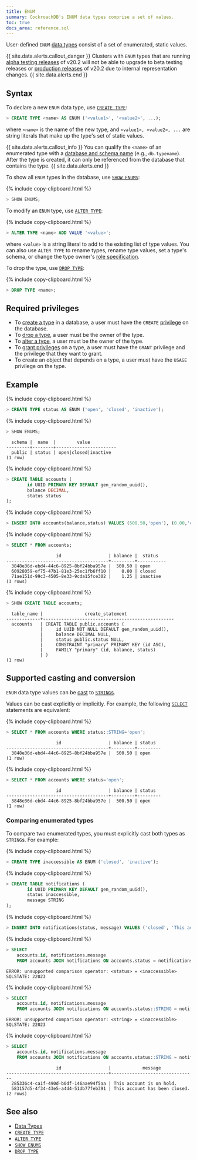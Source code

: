 ```yaml
---
title: ENUM
summary: CockroachDB's ENUM data types comprise a set of values.
toc: true
docs_area: reference.sql
---
```


 User-defined `ENUM` [data types](data-types.html) consist of a set of enumerated, static values.

{{ site.data.alerts.callout_danger }}
Clusters with `ENUM` types that are running [alpha testing releases](../releases/#testing-releases) of v20.2 will not be able to upgrade to beta testing releases or [production releases](../releases/#production-releases) of v20.2 due to internal representation changes.
{{ site.data.alerts.end }}

## Syntax

To declare a new `ENUM` data type, use [`CREATE TYPE`](create-type.html):

~~~ sql
> CREATE TYPE <name> AS ENUM ('<value1>', '<value2>', ...);
~~~

where `<name>` is the name of the new type, and `<value1>, <value2>, ...` are string literals that make up the type's set of static values.

{{ site.data.alerts.callout_info }}
You can qualify the `<name>` of an enumerated type with a [database and schema name](sql-name-resolution.html) (e.g., `db.typename`). After the type is created, it can only be referenced from the database that contains the type.
{{ site.data.alerts.end }}

To show all `ENUM` types in the database, use [`SHOW ENUMS`](show-enums.html):

{%  include copy-clipboard.html %}
~~~ sql
> SHOW ENUMS;
~~~

To modify an `ENUM` type, use [`ALTER TYPE`](alter-type.html):

{%  include copy-clipboard.html %}
~~~ sql
> ALTER TYPE <name> ADD VALUE '<value>';
~~~

where `<value>` is a string literal to add to the existing list of type values. You can also use `ALTER TYPE` to rename types, rename type values, set a type's schema, or change the type owner's [role specification](grant.html).

To drop the type, use [`DROP TYPE`](drop-type.html):

{%  include copy-clipboard.html %}
~~~ sql
> DROP TYPE <name>;
~~~

## Required privileges

- To [create a type](create-type.html) in a database, a user must have the `CREATE` [privilege](authorization.html#assign-privileges) on the database.
- To [drop a type](drop-type.html), a user must be the owner of the type.
- To [alter a type](alter-type.html), a user must be the owner of the type.
- To [grant privileges](grant.html) on a type, a user must have the `GRANT` privilege and the privilege that they want to grant.
- To create an object that depends on a type, a user must have the `USAGE` privilege on the type.

## Example

{%  include copy-clipboard.html %}
~~~ sql
> CREATE TYPE status AS ENUM ('open', 'closed', 'inactive');
~~~

{%  include copy-clipboard.html %}
~~~ sql
> SHOW ENUMS;
~~~

~~~
  schema |  name  |        value
---------+--------+-----------------------
  public | status | open|closed|inactive
(1 row)
~~~

{%  include copy-clipboard.html %}
~~~ sql
> CREATE TABLE accounts (
        id UUID PRIMARY KEY DEFAULT gen_random_uuid(),
        balance DECIMAL,
        status status
);
~~~

{%  include copy-clipboard.html %}
~~~ sql
> INSERT INTO accounts(balance,status) VALUES (500.50,'open'), (0.00,'closed'), (1.25,'inactive');
~~~

{%  include copy-clipboard.html %}
~~~ sql
> SELECT * FROM accounts;
~~~

~~~
                   id                  | balance |  status
---------------------------------------+---------+-----------
  3848e36d-ebd4-44c6-8925-8bf24bba957e |  500.50 | open
  60928059-ef75-47b1-81e3-25ec1fb6ff10 |    0.00 | closed
  71ae151d-99c3-4505-8e33-9cda15fce302 |    1.25 | inactive
(3 rows)
~~~

{%  include copy-clipboard.html %}
~~~ sql
> SHOW CREATE TABLE accounts;
~~~

~~~
  table_name |                create_statement
-------------+--------------------------------------------------
  accounts   | CREATE TABLE public.accounts (
             |     id UUID NOT NULL DEFAULT gen_random_uuid(),
             |     balance DECIMAL NULL,
             |     status public.status NULL,
             |     CONSTRAINT "primary" PRIMARY KEY (id ASC),
             |     FAMILY "primary" (id, balance, status)
             | )
(1 row)
~~~


## Supported casting and conversion

`ENUM` data type values can be [cast](data-types.html#data-type-conversions-and-casts) to [`STRING`s](string.html).

Values can be cast explicitly or implicitly. For example, the following [`SELECT`](select-clause.html) statements are equivalent:

{%  include copy-clipboard.html %}
~~~ sql
> SELECT * FROM accounts WHERE status::STRING='open';
~~~

~~~
                   id                  | balance | status
---------------------------------------+---------+---------
  3848e36d-ebd4-44c6-8925-8bf24bba957e |  500.50 | open
(1 row)
~~~

{%  include copy-clipboard.html %}
~~~ sql
> SELECT * FROM accounts WHERE status='open';
~~~

~~~
                   id                  | balance | status
---------------------------------------+---------+---------
  3848e36d-ebd4-44c6-8925-8bf24bba957e |  500.50 | open
(1 row)
~~~

### Comparing enumerated types

To compare two enumerated types, you must explicitly cast both types as `STRING`s. For example:

{%  include copy-clipboard.html %}
~~~ sql
> CREATE TYPE inaccessible AS ENUM ('closed', 'inactive');
~~~

{%  include copy-clipboard.html %}
~~~ sql
> CREATE TABLE notifications (
        id UUID PRIMARY KEY DEFAULT gen_random_uuid(),
        status inaccessible,
        message STRING
);
~~~

{%  include copy-clipboard.html %}
~~~ sql
> INSERT INTO notifications(status, message) VALUES ('closed', 'This account has been closed.'),('inactive', 'This account is on hold.');
~~~

{%  include copy-clipboard.html %}
~~~ sql
> SELECT
    accounts.id, notifications.message
    FROM accounts JOIN notifications ON accounts.status = notifications.status;
~~~

~~~
ERROR: unsupported comparison operator: <status> = <inaccessible>
SQLSTATE: 22023
~~~

{%  include copy-clipboard.html %}
~~~ sql
> SELECT
    accounts.id, notifications.message
    FROM accounts JOIN notifications ON accounts.status::STRING = notifications.status;
~~~

~~~
ERROR: unsupported comparison operator: <string> = <inaccessible>
SQLSTATE: 22023
~~~

{%  include copy-clipboard.html %}
~~~ sql
> SELECT
    accounts.id, notifications.message
    FROM accounts JOIN notifications ON accounts.status::STRING = notifications.status::STRING;
~~~

~~~
                   id                  |            message
---------------------------------------+--------------------------------
  285336c4-ca1f-490d-b0df-146aae94f5aa | This account is on hold.
  583157d5-4f34-43e5-a4d4-51db77feb391 | This account has been closed.
(2 rows)
~~~

## See also

- [Data Types](data-types.html)
- [`CREATE TYPE`](create-type.html)
- [`ALTER TYPE`](alter-type.html)
- [`SHOW ENUMS`](show-enums.html)
- [`DROP TYPE`](drop-type.html)
